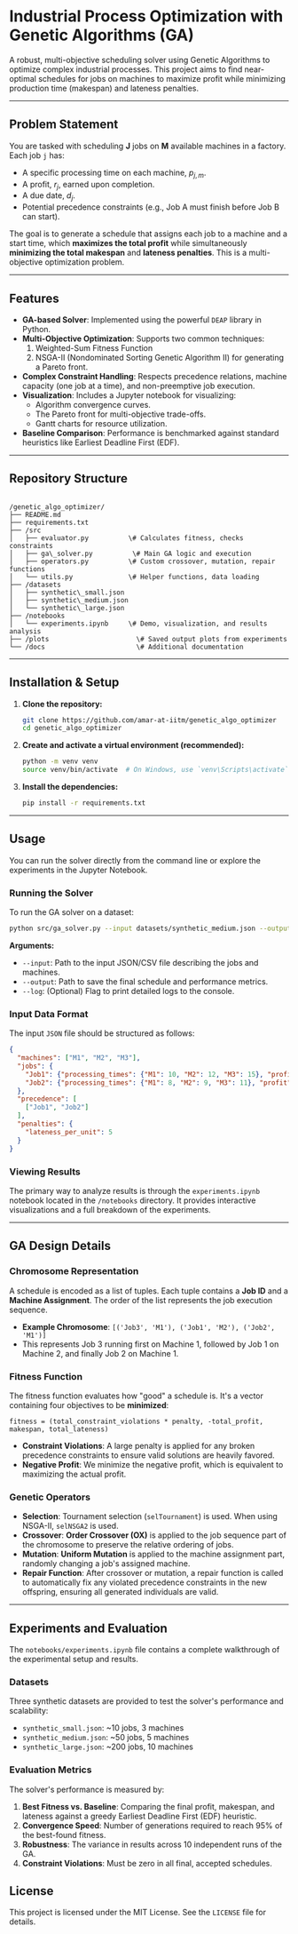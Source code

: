 # Industrial Process Optimization with Genetic Algorithms (GA)

A robust, multi-objective scheduling solver using Genetic Algorithms to optimize complex industrial processes. This project aims to find near-optimal schedules for jobs on machines to maximize profit while minimizing production time (makespan) and lateness penalties.

---

## Problem Statement

You are tasked with scheduling **J** jobs on **M** available machines in a factory. Each job `j` has:
* A specific processing time on each machine, $p_{j,m}$.
* A profit, $r_j$, earned upon completion.
* A due date, $d_j$.
* Potential precedence constraints (e.g., Job A must finish before Job B can start).

The goal is to generate a schedule that assigns each job to a machine and a start time, which **maximizes the total profit** while simultaneously **minimizing the total makespan** and **lateness penalties**. This is a multi-objective optimization problem.

---

## Features

* **GA-based Solver**: Implemented using the powerful `DEAP` library in Python.
* **Multi-Objective Optimization**: Supports two common techniques:
    1.  Weighted-Sum Fitness Function
    2.  NSGA-II (Nondominated Sorting Genetic Algorithm II) for generating a Pareto front.
* **Complex Constraint Handling**: Respects precedence relations, machine capacity (one job at a time), and non-preemptive job execution.
* **Visualization**: Includes a Jupyter notebook for visualizing:
    * Algorithm convergence curves.
    * The Pareto front for multi-objective trade-offs.
    * Gantt charts for resource utilization.
* **Baseline Comparison**: Performance is benchmarked against standard heuristics like Earliest Deadline First (EDF).

---

## Repository Structure

```

/genetic_algo_optimizer/
├── README.md
├── requirements.txt
├── /src
│   ├── evaluator.py          \# Calculates fitness, checks constraints
│   ├── ga\_solver.py          \# Main GA logic and execution
│   ├── operators.py          \# Custom crossover, mutation, repair functions
│   └── utils.py              \# Helper functions, data loading
├── /datasets
│   ├── synthetic\_small.json
│   ├── synthetic\_medium.json
│   └── synthetic\_large.json
├── /notebooks
│   └── experiments.ipynb     \# Demo, visualization, and results analysis
├── /plots                      \# Saved output plots from experiments
└── /docs                       \# Additional documentation

````

---

## Installation & Setup

1.  **Clone the repository:**
    ```bash
    git clone https://github.com/amar-at-iitm/genetic_algo_optimizer
    cd genetic_algo_optimizer
    ```

2.  **Create and activate a virtual environment (recommended):**
    ```bash
    python -m venv venv
    source venv/bin/activate  # On Windows, use `venv\Scripts\activate`
    ```

3.  **Install the dependencies:**
    ```bash
    pip install -r requirements.txt
    ```

---

## Usage

You can run the solver directly from the command line or explore the experiments in the Jupyter Notebook.

### Running the Solver

To run the GA solver on a dataset:

```bash
python src/ga_solver.py --input datasets/synthetic_medium.json --output schedule_results.json --log
````

**Arguments:**

  * `--input`: Path to the input JSON/CSV file describing the jobs and machines.
  * `--output`: Path to save the final schedule and performance metrics.
  * `--log`: (Optional) Flag to print detailed logs to the console.

### Input Data Format

The input `JSON` file should be structured as follows:

```json
{
  "machines": ["M1", "M2", "M3"],
  "jobs": {
    "Job1": {"processing_times": {"M1": 10, "M2": 12, "M3": 15}, "profit": 200, "deadline": 50},
    "Job2": {"processing_times": {"M1": 8, "M2": 9, "M3": 11}, "profit": 150, "deadline": 45}
  },
  "precedence": [
    ["Job1", "Job2"]
  ],
  "penalties": {
    "lateness_per_unit": 5
  }
}
```

### Viewing Results

The primary way to analyze results is through the `experiments.ipynb` notebook located in the `/notebooks` directory. It provides interactive visualizations and a full breakdown of the experiments.

-----

## GA Design Details

### Chromosome Representation

A schedule is encoded as a list of tuples. Each tuple contains a **Job ID** and a **Machine Assignment**. The order of the list represents the job execution sequence.

  * **Example Chromosome**: `[('Job3', 'M1'), ('Job1', 'M2'), ('Job2', 'M1')]`
  * This represents Job 3 running first on Machine 1, followed by Job 1 on Machine 2, and finally Job 2 on Machine 1.

### Fitness Function

The fitness function evaluates how "good" a schedule is. It's a vector containing four objectives to be **minimized**:

`fitness = (total_constraint_violations * penalty, -total_profit, makespan, total_lateness)`

  * **Constraint Violations**: A large penalty is applied for any broken precedence constraints to ensure valid solutions are heavily favored.
  * **Negative Profit**: We minimize the negative profit, which is equivalent to maximizing the actual profit.

### Genetic Operators

  * **Selection**: Tournament selection (`selTournament`) is used. When using NSGA-II, `selNSGA2` is used.
  * **Crossover**: **Order Crossover (OX)** is applied to the job sequence part of the chromosome to preserve the relative ordering of jobs.
  * **Mutation**: **Uniform Mutation** is applied to the machine assignment part, randomly changing a job's assigned machine.
  * **Repair Function**: After crossover or mutation, a repair function is called to automatically fix any violated precedence constraints in the new offspring, ensuring all generated individuals are valid.

-----

##  Experiments and Evaluation

The `notebooks/experiments.ipynb` file contains a complete walkthrough of the experimental setup and results.

### Datasets

Three synthetic datasets are provided to test the solver's performance and scalability:

  * `synthetic_small.json`: \~10 jobs, 3 machines
  * `synthetic_medium.json`: \~50 jobs, 5 machines
  * `synthetic_large.json`: \~200 jobs, 10 machines

### Evaluation Metrics

The solver's performance is measured by:

1.  **Best Fitness vs. Baseline**: Comparing the final profit, makespan, and lateness against a greedy Earliest Deadline First (EDF) heuristic.
2.  **Convergence Speed**: Number of generations required to reach 95% of the best-found fitness.
3.  **Robustness**: The variance in results across 10 independent runs of the GA.
4.  **Constraint Violations**: Must be zero in all final, accepted schedules.



##  License

This project is licensed under the MIT License. See the `LICENSE` file for details.

```